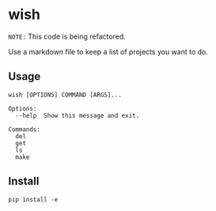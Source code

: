 # wish

`NOTE:` This code is being refactored.

Use a markdown file to keep a list of projects you want to do.

## Usage

```
wish [OPTIONS] COMMAND [ARGS]...

Options:
  --help  Show this message and exit.

Commands:
  del
  get
  ls
  make
```

## Install 

```
pip install -e
```


